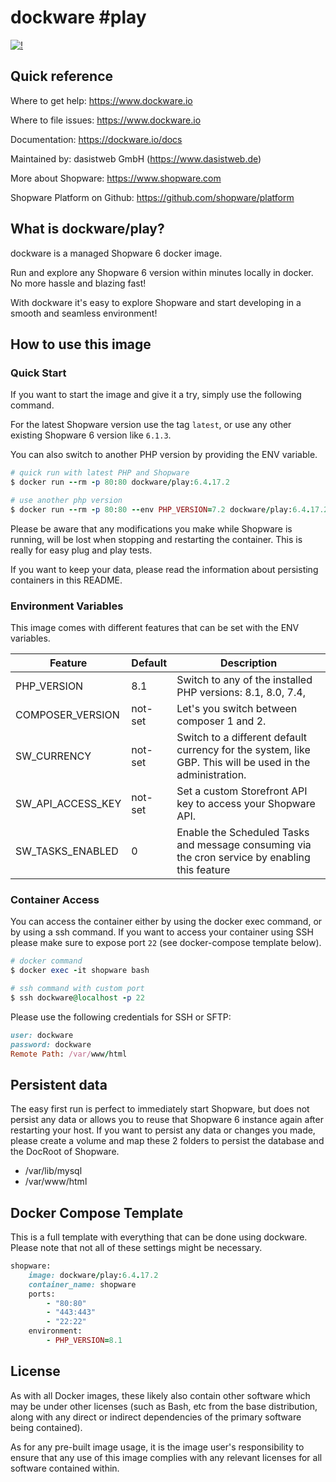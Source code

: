 # dockware #play

[![!](https://img.shields.io/badge/based%20on-production%20template-green.svg)]()

## Quick reference
Where to get help: https://www.dockware.io

Where to file issues: https://www.dockware.io

Documentation: https://dockware.io/docs

Maintained by: dasistweb GmbH (https://www.dasistweb.de)

More about Shopware: https://www.shopware.com

Shopware Platform on Github: https://github.com/shopware/platform

## What is dockware/play?
dockware is a managed Shopware 6 docker image.

Run and explore any Shopware 6 version within minutes locally in docker.
No more hassle and blazing fast!

With dockware it's easy to explore Shopware and start developing in a smooth and seamless environment!

## How to use this image

### Quick Start
If you want to start the image and give it a try, simply
use the following command.

For the latest Shopware version use the tag `latest`, or use any other existing Shopware 6 version like `6.1.3`.

You can also switch to another PHP version by providing the ENV variable.

```ruby
# quick run with latest PHP and Shopware
$ docker run --rm -p 80:80 dockware/play:6.4.17.2

# use another php version
$ docker run --rm -p 80:80 --env PHP_VERSION=7.2 dockware/play:6.4.17.2
```

Please be aware that any modifications you make while Shopware is running, will be lost
when stopping and restarting the container.
This is really for easy plug and play tests.

If you want to keep your data, please read the information about persisting containers in this README.

### Environment Variables
This image comes with different features that can be set with the ENV variables.

| Feature  |  Default | Description |
|---|---| --- |
| PHP_VERSION  | 8.1 | Switch to any of the installed PHP versions: 8.1, 8.0, 7.4,       |
| COMPOSER_VERSION | not-set| Let's you switch between composer 1 and 2. |
| SW_CURRENCY | not-set | Switch to a different default currency for the system, like GBP. This will be used in the administration. |
| SW_API_ACCESS_KEY | not-set | Set a custom Storefront API key to access your Shopware API. |
| SW_TASKS_ENABLED | 0 | Enable the Scheduled Tasks and message consuming via the cron service by enabling this feature |

### Container Access
You can access the container either by using the docker exec command, or by using a ssh command.
If you want to access your container using SSH please make sure to expose port `22` (see docker-compose template below).

```ruby
# docker command
$ docker exec -it shopware bash

# ssh command with custom port
$ ssh dockware@localhost -p 22
```

Please use the following credentials for SSH or SFTP:

```ruby
user: dockware
password: dockware
Remote Path: /var/www/html
```

## Persistent data
The easy first run is perfect to immediately start Shopware, but does not persist any data or allows you to reuse that Shopware 6 instance again after restarting your host.
If you want to persist any data or changes you made, please create a volume and map these 2 folders to persist
the database and the DocRoot of Shopware.

* /var/lib/mysql
* /var/www/html

## Docker Compose Template
This is a full template with everything that can be done using dockware.
Please note that not all of these settings might be necessary.

```ruby
shopware:
    image: dockware/play:6.4.17.2
    container_name: shopware
    ports:
        - "80:80"
        - "443:443"
        - "22:22"
    environment:
        - PHP_VERSION=8.1
```

## License

As with all Docker images, these likely also contain other software which may be under other licenses (such as Bash, etc from the base distribution, along with any direct or indirect dependencies of the primary software being contained).

As for any pre-built image usage, it is the image user's responsibility to ensure that any use of this image complies with any relevant licenses for all software contained within.